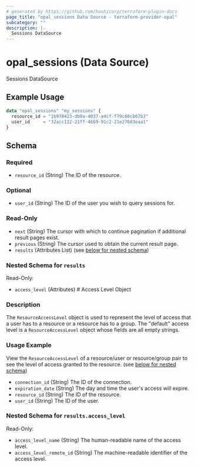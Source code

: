 ```yaml
---
# generated by https://github.com/hashicorp/terraform-plugin-docs
page_title: "opal_sessions Data Source - terraform-provider-opal"
subcategory: ""
description: |-
  Sessions DataSource
---
```


# opal_sessions (Data Source)

Sessions DataSource

## Example Usage

```terraform
data "opal_sessions" "my_sessions" {
  resource_id = "1b978423-db0a-4037-a4cf-f79c60cb67b3"
  user_id     = "32acc112-21ff-4669-91c2-21e27683eaa1"
}
```

<!-- schema generated by tfplugindocs -->
## Schema

### Required

- `resource_id` (String) The ID of the resource.

### Optional

- `user_id` (String) The ID of the user you wish to query sessions for.

### Read-Only

- `next` (String) The cursor with which to continue pagination if additional result pages exist.
- `previous` (String) The cursor used to obtain the current result page.
- `results` (Attributes List) (see [below for nested schema](#nestedatt--results))

<a id="nestedatt--results"></a>
### Nested Schema for `results`

Read-Only:

- `access_level` (Attributes) # Access Level Object
### Description
The `ResourceAccessLevel` object is used to represent the level of access that a user has to a resource or a resource has to a group. The "default" access
level is a `ResourceAccessLevel` object whose fields are all empty strings.

### Usage Example
View the `ResourceAccessLevel` of a resource/user or resource/group pair to see the level of access granted to the resource. (see [below for nested schema](#nestedatt--results--access_level))
- `connection_id` (String) The ID of the connection.
- `expiration_date` (String) The day and time the user's access will expire.
- `resource_id` (String) The ID of the resource.
- `user_id` (String) The ID of the user.

<a id="nestedatt--results--access_level"></a>
### Nested Schema for `results.access_level`

Read-Only:

- `access_level_name` (String) The human-readable name of the access level.
- `access_level_remote_id` (String) The machine-readable identifier of the access level.


